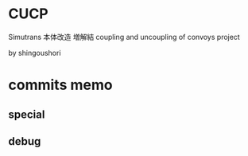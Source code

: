 # CUCP
Simutrans 本体改造 増解結
coupling and uncoupling of convoys project 

by shingoushori



# commits memo

## special

## debug

